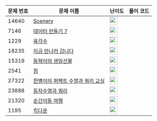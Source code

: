 | 문제 번호 | 문제 이름 | 난이도 | 풀이 코드 |
| --- | --- | --- | --- |
| 14640 | [Scenery](https://www.acmicpc.net/problem/14640) | <img height="25px" width="25px=" src="https://static.solved.ac/tier_small/29.svg"/> |  |
| 7146 | [데이터 만들기 7](https://www.acmicpc.net/problem/7146) | <img height="25px" width="25px=" src="https://static.solved.ac/tier_small/12.svg"/> |  |
| 1229 | [육각수](https://www.acmicpc.net/problem/1229) | <img height="25px" width="25px=" src="https://static.solved.ac/tier_small/12.svg"/> |  |
| 18235 | [지금 만나러 갑니다](https://www.acmicpc.net/problem/18235) | <img height="25px" width="25px=" src="https://static.solved.ac/tier_small/13.svg"/> |  |
| 15319 | [동혁이의 생일선물](https://www.acmicpc.net/problem/15319) | <img height="25px" width="25px=" src="https://static.solved.ac/tier_small/12.svg"/> |  |
| 2541 | [점](https://www.acmicpc.net/problem/2541) | <img height="25px" width="25px=" src="https://static.solved.ac/tier_small/14.svg"/> |  |
| 27322 | [한별이의 퍼펙트 수열과 쿼리 교실](https://www.acmicpc.net/problem/27322) | <img height="25px" width="25px=" src="https://static.solved.ac/tier_small/23.svg"/> |  |
| 23888 | [등차수열과 쿼리](https://www.acmicpc.net/problem/23888) | <img height="25px" width="25px=" src="https://static.solved.ac/tier_small/11.svg"/> |  |
| 21320 | [순간이동 여행](https://www.acmicpc.net/problem/21320) | <img height="25px" width="25px=" src="https://static.solved.ac/tier_small/15.svg"/> |  |
| 1195 | [킥다운](https://www.acmicpc.net/problem/1195) | <img height="25px" width="25px=" src="https://static.solved.ac/tier_small/11.svg"/> |  |

